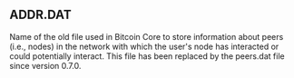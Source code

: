 ## ADDR.DAT

Name of the old file used in Bitcoin Core to store information about peers (i.e., nodes) in the network with which the user's node has interacted or could potentially interact. This file has been replaced by the peers.dat file since version 0.7.0.